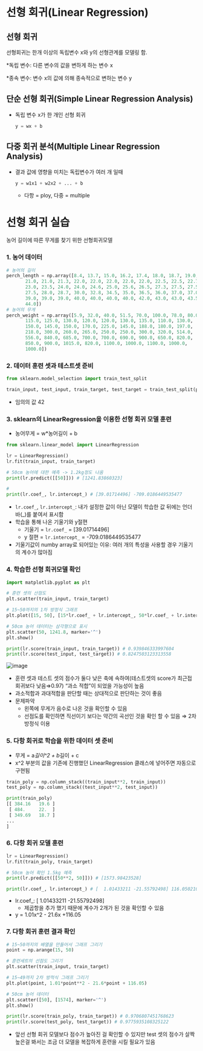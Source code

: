 # 선형 회귀(Linear Regression)

## 선형 회귀

선형회귀는 한개 이상의 독립변수 x와 y의 선형관계를 모델링 함.

*독립 변수: 다른 변수의 값을 변하게 하는 변수 x

*종속 변수: 변수 x의 값에 의해 종속적으로 변하는 변수 y

## 단순 선형 회귀(Simple Linear Regression Analysis)

- 독립 변수 x가 한 개인 선형 회귀
    
    ```python
    y = wx + b
    ```
    

## 다중 회귀 ****분석(Multiple Linear Regression Analysis)****

- 결과 값에 영향을 미치는 독립변수가 여러 개 일때
    
    ```python
    y = w1x1 + w2x2 + ... + b
    ```
    
    - 다항 = ploy, 다중 = multiple

# 선형 회귀 실습

농어 길이에 따른 무게를 찾기 위한 선형회귀모델

### 1. 농어 데이터

```python
# 농어의 길이
perch_length = np.array([8.4, 13.7, 15.0, 16.2, 17.4, 18.0, 18.7, 19.0, 19.6, 20.0, 21.0,
       21.0, 21.0, 21.3, 22.0, 22.0, 22.0, 22.0, 22.0, 22.5, 22.5, 22.7,
       23.0, 23.5, 24.0, 24.0, 24.6, 25.0, 25.6, 26.5, 27.3, 27.5, 27.5,
       27.5, 28.0, 28.7, 30.0, 32.8, 34.5, 35.0, 36.5, 36.0, 37.0, 37.0,
       39.0, 39.0, 39.0, 40.0, 40.0, 40.0, 40.0, 42.0, 43.0, 43.0, 43.5,
       44.0])
# 농어의 무게
perch_weight = np.array([5.9, 32.0, 40.0, 51.5, 70.0, 100.0, 78.0, 80.0, 85.0, 85.0, 110.0,
       115.0, 125.0, 130.0, 120.0, 120.0, 130.0, 135.0, 110.0, 130.0,
       150.0, 145.0, 150.0, 170.0, 225.0, 145.0, 188.0, 180.0, 197.0,
       218.0, 300.0, 260.0, 265.0, 250.0, 250.0, 300.0, 320.0, 514.0,
       556.0, 840.0, 685.0, 700.0, 700.0, 690.0, 900.0, 650.0, 820.0,
       850.0, 900.0, 1015.0, 820.0, 1100.0, 1000.0, 1100.0, 1000.0,
       1000.0])
```

### 2. 데이터 훈련 셋과 테스트셋 준비

```python
from sklearn.model_selection import train_test_split

train_input, test_input, train_target, test_target = train_test_split(perch_length, perch_weight, random_state = 42)
```

- 임의의 값 42

### 3. sklearn의 LinearRegression을 이용한 선형 회귀 모델 훈련

- 농어무게 = w*농어길이 + b

```python
from sklearn.linear_model import LinearRegression

lr = LinearRegression()
lr.fit(train_input, train_target)

# 50cm 농어에 대한 예측 -> 1.2kg정도 나옴
print(lr.predict([[50]])) # [1241.83860323]

#
print(lr.coef_, lr.intercept_) # [39.01714496] -709.0186449535477
```

- `lr.coef_`, `lr.intercept_`: 내가 설정한 값이 아닌 모델이 학습한 값 뒤에는 언더바(_)를 붙여서 표시함
- 학습을 통해 나온 기울기와 y절편
    - 기울기 = `lr.coef_` = [39.01714496]
    - y 절편 = `lr.intercept_` = -709.0186449535477
- 기울기값이 numby array로 되어있는 이유: 여러 개의 특성을 사용할 경우 기울기의 계수가 많아짐

### 4.  학습한 선형 회귀모델 확인

```python
import matplotlib.pyplot as plt 

# 훈련 셋의 산점도
plt.scatter(train_input, train_target)

# 15~50까지의 1차 방정식 그래프
plt.plot([15, 50], [15*lr.coef_ + lr.intercept_, 50*lr.coef_ + lr.intercept_])

# 50cm 농어 데이터는 삼각형으로 표시
plt.scatter(50, 1241.8, marker='^')
plt.show()

print(lr.score(train_input, train_target)) # 0.939846333997604
print(lr.score(test_input, test_target)) # 0.8247503123313558
```

![image](https://user-images.githubusercontent.com/74139727/221748117-3038d1fa-af55-42f4-b27d-edecd5b4fb84.png)


- 훈련 셋과 테스트 셋의 점수가 둘다 낮은 축에 속하여(테스트셋의 score가 최근접 회귀보다 낮음⇒0.97) “과소 적합”이 되었을 가능성이 높음
- 과소적합과 과대적합을 판단할 때는 상대적으로 판단하는 것이 좋음
- 문제파악
    - 왼쪽에 무게가 음수로 나온 것을 확인할 수 있음
    - 선점도를 확인하면 직선이기 보다는 약간의 곡선인 것을 확인 할 수 있음 ⇒ 2차 방정식 이용

### 5. 다항 회귀로 학습을 위한 데이터 셋 준비

- 무게 = a*길이^2 + b*길이 + c
- x^2 부분의 값을 기존에 진행했던 LinearRegression 클래스에 넣어주면 자동으로 구현됨

```python
train_poly = np.column_stack((train_input**2, train_input))
test_poly = np.column_stack((test_input**2, test_input))

print(train_poly)
[[ 384.16   19.6 ]
 [ 484.     22.  ]
 [ 349.69   18.7 ]
...
]
```

### 6. 다항 회귀 모델 훈련

```python
lr = LinearRegression()
lr.fit(train_poly, train_target)

# 50cm 농어 확인 1.5kg 예측
print(lr.predict([[50**2, 50]])) # [1573.98423528]

print(lr.coef_, lr.intercept_) # [  1.01433211 -21.55792498] 116.0502107827827
```

- lr.coef_: [  1.01433211 -21.55792498]
    - 제곱항을 추가 했기 때문에 계수가 2개가 된 것을 확인할 수 있음
- y = 1.01x^2 - 21.6x +116.05

### 7. 다항 회귀 훈련 결과 확인

```python
# 15~50까지의 배열을 만들어서 그래프 그리기
point = np.arange(15, 50)

# 훈련세트의 선점도 그리기
plt.scatter(train_input, train_target)

# 15~49까지 2차 방적식 그래프 그리기
plt.plot(point, 1.01*point**2 - 21.6*point + 116.05)

# 50cm 농어 데이터
plt.scatter([50], [1574], marker='^')
plt.show()

print(lr.score(train_poly, train_target)) # 0.9706807451768623
print(lr.score(test_poly, test_target)) # 0.9775935108325122
```

- 앞선 선형 회귀 모델보다 점수가 높아진 걸 확인할 수 있지만 test 셋의 점수가 살짝 높은걸 봐서는 조금 더 모델을 복잡하게 훈련을 시킬 필요가 있음
